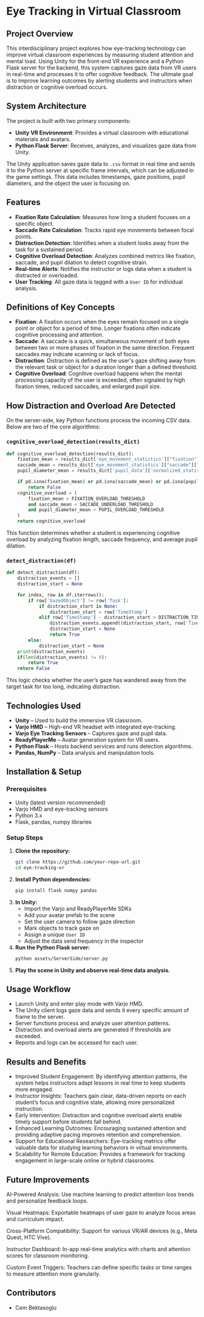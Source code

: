 # Eye Tracking in Virtual Classroom

## Project Overview

This interdisciplinary project explores how eye-tracking technology can improve virtual classroom experiences by measuring student attention and mental load. Using Unity for the front-end VR experience and a Python Flask server for the backend, this system captures gaze data from VR users in real-time and processes it to offer cognitive feedback. The ultimate goal is to improve learning outcomes by alerting students and instructors when distraction or cognitive overload occurs.

## System Architecture

The project is built with two primary components:

- **Unity VR Environment**: Provides a virtual classroom with educational materials and avatars.
- **Python Flask Server**: Receives, analyzes, and visualizes gaze data from Unity.

The Unity application saves gaze data to `.csv` format in real time and sends it to the Python server at specific frame intervals, which can be adjusted in the game settings. This data includes timestamps, gaze positions, pupil diameters, and the object the user is focusing on.

## Features

- **Fixation Rate Calculation**: Measures how long a student focuses on a specific object.
- **Saccade Rate Calculation**: Tracks rapid eye movements between focal points.
- **Distraction Detection**: Identifies when a student looks away from the task for a sustained period.
- **Cognitive Overload Detection**: Analyzes combined metrics like fixation, saccade, and pupil dilation to detect cognitive strain.
- **Real-time Alerts**: Notifies the instructor or logs data when a student is distracted or overloaded.
- **User Tracking**: All gaze data is tagged with a `User ID` for individual analysis.

## Definitions of Key Concepts

- **Fixation**: A fixation occurs when the eyes remain focused on a single point or object for a period of time. Longer fixations often indicate cognitive processing and attention.
- **Saccade**: A saccade is a quick, simultaneous movement of both eyes between two or more phases of fixation in the same direction. Frequent saccades may indicate scanning or lack of focus.
- **Distraction**: Distraction is defined as the user's gaze shifting away from the relevant task or object for a duration longer than a defined threshold.
- **Cognitive Overload**: Cognitive overload happens when the mental processing capacity of the user is exceeded, often signaled by high fixation times, reduced saccades, and enlarged pupil size.

## How Distraction and Overload Are Detected

On the server-side, key Python functions process the incoming CSV data. Below are two of the core algorithms:

### `cognitive_overload_detection(results_dict)`
```python
def cognitive_overload_detection(results_dict):
    fixation_mean = results_dict['eye_movement_statistics']["fixation"]["mean"]
    saccade_mean = results_dict['eye_movement_statistics']["saccade"]["mean"]
    pupil_diameter_mean = results_dict['pupil_data']['normalized_statistics']["mean_pupil_diameter"]

    if pd.isna(fixation_mean) or pd.isna(saccade_mean) or pd.isna(pupil_diameter_mean):
        return False
    cognitive_overload = (
        fixation_mean > FIXATION_OVERLOAD_THRESHOLD
        and saccade_mean < SACCADE_UNDERLOAD_THRESHOLD
        and pupil_diameter_mean > PUPIL_OVERLOAD_THRESHOLD
    )
    return cognitive_overload
```

This function determines whether a student is experiencing cognitive overload by analyzing fixation length, saccade frequency, and average pupil dilation.

### `detect_distraction(df)`
```python
def detect_distraction(df):
    distraction_events = []
    distraction_start = None

    for index, row in df.iterrows():
        if row['GazedObject'] != row['Task']:
            if distraction_start is None:
                distraction_start = row['TimeStamp']
            elif row['TimeStamp'] - distraction_start > DISTRACTION_TIME_TRESHOLD:
                distraction_events.append((distraction_start, row['TimeStamp']))
                distraction_start = None
                return True
        else:
            distraction_start = None
    print(distraction_events)
    if(len(distraction_events) != 0):
        return True
    return False
```

This logic checks whether the user’s gaze has wandered away from the target task for too long, indicating distraction.

## Technologies Used

- **Unity** – Used to build the immersive VR classroom.
- **Varjo HMD** – High-end VR headset with integrated eye-tracking.
- **Varjo Eye Tracking Sensors** – Captures gaze and pupil data.
- **ReadyPlayerMe** – Avatar generation system for VR users.
- **Python Flask** – Hosts backend services and runs detection algorithms.
- **Pandas, NumPy** – Data analysis and manipulation tools.

## Installation & Setup

### Prerequisites

- Unity (latest version recommended)
- Varjo HMD and eye-tracking sensors
- Python 3.x
- Flask, pandas, numpy libraries

### Setup Steps

1. **Clone the repository:**
   ```sh
   git clone https://github.com/your-repo-url.git
   cd eye-tracking-vr
   ```
2. **Install Python dependencies:**
   ```sh
   pip install flask numpy pandas
   ```
3. **In Unity:**
   - Import the Varjo and ReadyPlayerMe SDKs
   - Add your avatar prefab to the scene
   - Set the user camera to follow gaze direction
   - Mark objects to track gaze on
   - Assign a unique `User ID`
   - Adjust the data send frequency in the inspector
4. **Run the Python Flask server:**
   ```sh
   python assets/ServerSide/server.py
   ```
5. **Play the scene in Unity and observe real-time data analysis.**

## Usage Workflow

- Launch Unity and enter play mode with Varjo HMD.
- The Unity client logs gaze data and sends it every specific amount of frame to the server.
- Server functions process and analyze user attention patterns.
- Distraction and overload alerts are generated if thresholds are exceeded.
- Reports and logs can be accessed for each user.

## Results and Benefits
- Improved Student Engagement: By identifying attention patterns, the system helps instructors adapt lessons in real time to keep students more engaged.
- Instructor Insights: Teachers gain clear, data-driven reports on each student’s focus and cognitive state, allowing more personalized instruction.
- Early Intervention: Distraction and cognitive overload alerts enable timely support before students fall behind.
- Enhanced Learning Outcomes: Encouraging sustained attention and providing adaptive pacing improves retention and comprehension.
- Support for Educational Researchers: Eye-tracking metrics offer valuable data for studying learning behaviors in virtual environments.
- Scalability for Remote Education: Provides a framework for tracking engagement in large-scale online or hybrid classrooms.

## Future Improvements

AI-Powered Analysis: Use machine learning to predict attention loss trends and personalize feedback loops.

Visual Heatmaps: Exportable heatmaps of user gaze to analyze focus areas and curriculum impact.

Cross-Platform Compatibility: Support for various VR/AR devices (e.g., Meta Quest, HTC Vive).

Instructor Dashboard: In-app real-time analytics with charts and attention scores for classroom monitoring.

Custom Event Triggers: Teachers can define specific tasks or time ranges to measure attention more granularly.
## Contributors

- Cem Bektasoglu

